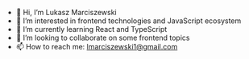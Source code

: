- 👋 Hi, I’m Lukasz Marciszewski
- 👀 I’m interested in frontend technologies and JavaScript ecosystem
- 🌱 I’m currently learning React and TypeScript
- 💞️ I’m looking to collaborate on some frontend topics
- 📫 How to reach me: lmarciszewski1@gmail.com

<!---
LukaszMarciszewski1/LukaszMarciszewski1 is a ✨ special ✨ repository because its `README.md` (this file) appears on your GitHub profile.
You can click the Preview link to take a look at your changes.
--->
